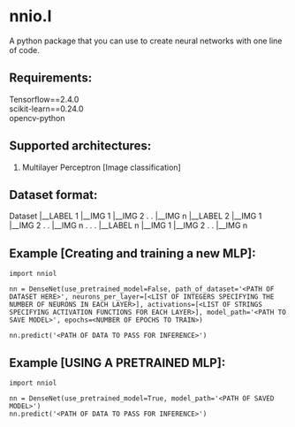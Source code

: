 # nnio.l
A python package that you can use to create neural networks with one line of code.

## Requirements:
Tensorflow==2.4.0\
scikit-learn==0.24.0\
opencv-python

## Supported architectures:
1. Multilayer Perceptron [Image classification]

## Dataset format:
Dataset
  |__LABEL 1
     |__IMG 1
     |__IMG 2
     .
     .
     |__IMG n
  |__LABEL 2
     |__IMG 1
     |__IMG 2
     .
     .
     |__IMG n
  .
  .
  .
  |__LABEL n
     |__IMG 1
     |__IMG 2
     .
     .
     |__IMG n
  

## Example [Creating and training a new MLP]:
```
import nniol

nn = DenseNet(use_pretrained_model=False, path_of_dataset='<PATH OF DATASET HERE>', neurons_per_layer=[<LIST OF INTEGERS SPECIFYING THE NUMBER OF NEURONS IN EACH LAYER>], activations=[<LIST OF STRINGS SPECIFYING ACTIVATION FUNCTIONS FOR EACH LAYER>], model_path='<PATH TO SAVE MODEL>', epochs=<NUMBER OF EPOCHS TO TRAIN>)

nn.predict('<PATH OF DATA TO PASS FOR INFERENCE>')
```
## Example [USING A PRETRAINED MLP]:
```
import nniol

nn = DenseNet(use_pretrained_model=True, model_path='<PATH OF SAVED MODEL>')
nn.predict('<PATH OF DATA TO PASS FOR INFERENCE>')
```
